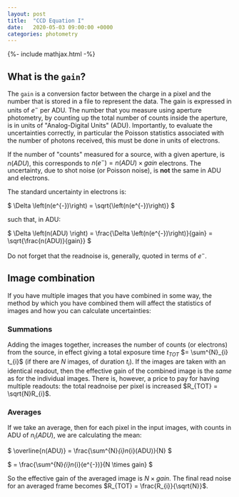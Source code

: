 ```yaml
---
layout: post
title:  "CCD Equation I"
date:   2020-05-03 09:00:00 +0000
categories: photometry
---
```

{%- include mathjax.html -%}


## What is the `gain`?

The `gain` is a conversion factor between the charge in a pixel and the number that is stored in a file to represent the data.  The gain is expressed in units of $e^{-}$ per ADU.  The number that you measure using aperture photometry, by counting up the total number of counts inside the aperture, is in units of "Analog-Digital Units" (ADU). Importantly, to evaluate the uncertainties correctly, in particular the Poisson statistics associated with the number of photons received, this must be done in units of electrons.

If the number of "counts" measured for a source, with a given aperture, is $n(ADU)$, this corresponds to $n(e^{-}) = n(ADU) \times gain$ electrons.  The uncertainty, due to shot noise (or Poisson noise), is **not** the same in ADU and electrons.

The standard uncertainty in electrons is:

$
\Delta \left(n(e^{-})\right) = \sqrt{\left(n(e^{-})\right)}
$

such that, in ADU:

$
\Delta \left(n(ADU) \right) = \frac{\Delta \left(n(e^{-})\right)}{gain} = \sqrt{\frac{n(ADU)}{gain}}
$

Do not forget that the readnoise is, generally, quoted in terms of $e^{-}$.


## Image combination

If you have multiple images that you have combined in some way, the method by which you have combined them will affect the statistics of images and how you can calculate uncertainties:

### Summations

Adding the images together, increases the number of counts (or electrons) from the source, in effect giving a total exposure time $t_{TOT}$ $= \sum^{N}_{i} t_{i}$ (if there are $N$ images, of duration $t_{i}$).  If the images are taken with an identical readout, then the effective gain of the combined image is the _same_ as for the individual images.  There is, however, a price to pay for having multiple readouts: the total readnoise per pixel is increased $R_{TOT} = \sqrt{N}R_{i}$.

### Averages
If we take an average, then for each pixel in the input images, with counts in ADU of $n_{i}(ADU)$, we are calculating the mean:

$
\overline{n(ADU)} = \frac{\sum^{N}_{i}n_{i}(ADU)}{N}
$

$
= \frac{\sum^{N}_{i}n_{i}(e^{-})}{N \times gain}
$

So the effective gain of the averaged image is $N \times gain$.  The final read noise for an averaged frame becomes $R_{TOT} = \frac{R_{i}}{\sqrt{N}}$.
